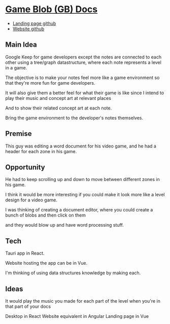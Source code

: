 # [Game Blob (GB) Docs](https://github.com/chris56974/gbdocs)

- [Landing page github](https://github.com/chris56974/gbdocs-landing)
- [Website github](https://github.com/chris56974/gbdocs-web)

## Main Idea

Google Keep for game developers except the notes are connected to each other using a tree/graph datastructure, where each note represents a level in a game.

The objective is to make your notes feel more like a game environment so that they're more fun for game developers.

It will also give them a better feel for what their game is like since I intend to play their music and concept art at relevant places

And to show their related concept art at each note.

Bring the game environment to the developer's notes themselves.

## Premise

This guy was editing a word document for his video game, and he had a header for each zone in his game.

## Opportunity

He had to keep scrolling up and down to move between different zones in his game. 

I think it would be more interesting if you could make it look more like a level design for a video game. 

I was thinking of creating a document editor, where you could create a bunch of blobs and then click on them

and they would blow up and have word processing stuff.

## Tech 

Tauri app in React.

Website hosting the app can be in Vue.

I'm thinking of using data structures knowledge by making each.

## Ideas

It would play the music you made for each part of the level when you're in that part of your docs

Desktop in React
Website equivalent in Angular
Landing page in Vue